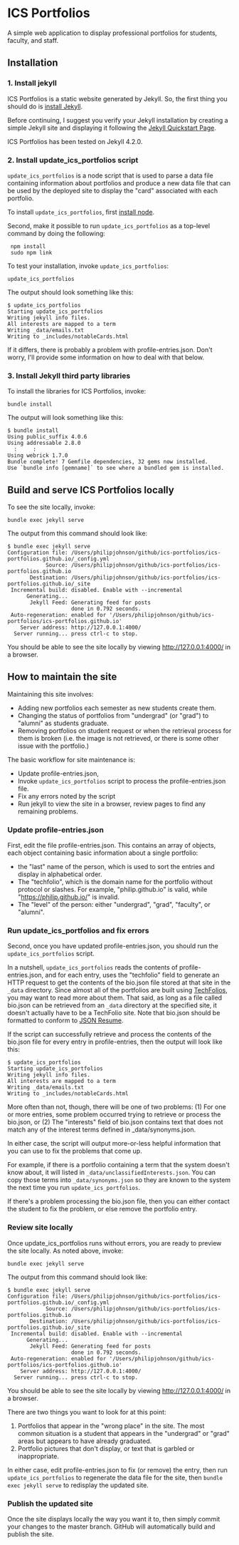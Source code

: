 # ICS Portfolios

A simple web application to display professional portfolios for students, faculty, and staff.

## Installation

### 1. Install jekyll

ICS Portfolios is a static website generated by Jekyll.  So, the first thing you should do is [install Jekyll](https://jekyllrb.com/docs/installation/).

Before continuing, I suggest you verify your Jekyll installation by creating a simple Jekyll site and displaying it following the [Jekyll Quickstart Page](https://jekyllrb.com/docs/).

ICS Portfolios has been tested on Jekyll 4.2.0.

### 2. Install update_ics_portfolios script

`update_ics_portfolios` is a node script that is used to parse a data file containing information about portfolios and produce a new data file that can be used by the deployed site to display the "card" associated with each portfolio.

To install `update_ics_portfolios`, first [install node](https://nodejs.org/en/).

Second, make it possible to run `update_ics_portfolios` as a top-level command by doing the following:

```
 npm install
 sudo npm link
 ```

To test your installation, invoke `update_ics_portfolios`:

```
update_ics_portfolios
```

The output should look something like this:

```
$ update_ics_portfolios
Starting update_ics_portfolios
Writing jekyll info files.
All interests are mapped to a term
Writing _data/emails.txt
Writing to _includes/notableCards.html
```

If it differs, there is probably a problem with profile-entries.json. Don't worry, I'll provide some information on how to deal with that below.

### 3. Install Jekyll third party libraries

To install the libraries for ICS Portfolios, invoke:

```
bundle install
```

The output will look something like this:

```
$ bundle install
Using public_suffix 4.0.6
Using addressable 2.8.0
  :     :
Using webrick 1.7.0
Bundle complete! 7 Gemfile dependencies, 32 gems now installed.
Use `bundle info [gemname]` to see where a bundled gem is installed.
```

## Build and serve ICS Portfolios locally

To see the site locally, invoke:

```
bundle exec jekyll serve
```

The output from this command should look like:

```
$ bundle exec jekyll serve
Configuration file: /Users/philipjohnson/github/ics-portfolios/ics-portfolios.github.io/_config.yml
            Source: /Users/philipjohnson/github/ics-portfolios/ics-portfolios.github.io
       Destination: /Users/philipjohnson/github/ics-portfolios/ics-portfolios.github.io/_site
 Incremental build: disabled. Enable with --incremental
      Generating...
       Jekyll Feed: Generating feed for posts
                    done in 0.792 seconds.
 Auto-regeneration: enabled for '/Users/philipjohnson/github/ics-portfolios/ics-portfolios.github.io'
    Server address: http://127.0.0.1:4000/
  Server running... press ctrl-c to stop.
```

You should be able to see the site locally by viewing http://127.0.0.1:4000/ in a browser.

## How to maintain the site

Maintaining this site involves:

  * Adding new portfolios each semester as new students create them.
  * Changing the status of portfolios from "undergrad" (or "grad") to "alumni" as students graduate.
  * Removing portfolios on student request or when the retrieval process for them is broken (i.e. the image is not retrieved, or there is some other issue with the portfolio.)

The basic workflow for site maintenance is:
   * Update profile-entries.json,
   * Invoke `update_ics_portfolios` script to process the profile-entries.json file.
   * Fix any errors noted by the script
   * Run jekyll to view the site in a browser, review pages to find any remaining problems.

### Update profile-entries.json

First, edit the file profile-entries.json.  This contains an array of objects, each object containing basic information about a single portfolio:
  * the "last" name of the person, which is used to sort the entries and display in alphabetical order.
  * The "techfolio", which is the domain name for the portfolio without protocol or slashes. For example, "philip.github.io" is valid, while "https://philip.github.io/" is invalid.
  * The "level" of the person: either "undergrad", "grad", "faculty", or "alumni".

### Run update_ics_portfolios and fix errors

Second, once you have updated profile-entries.json, you should run the `update_ics_portfolios` script.

In a nutshell, `update_ics_portfolios` reads the contents of profile-entries.json, and for each entry, uses the "techfolio" field to generate an HTTP request to get the contents of the bio.json file stored at that site in the `_data` directory.  Since almost all of the portfolios are built using [TechFolios](https://techfolios.github.io/), you may want to read more about them. That said, as long as a file called bio.json can be retrieved from an `_data` directory at the specified site, it doesn't actually have to be a TechFolio site.  Note that bio.json should be formatted to conform to [JSON Resume](https://jsonresume.org/).


If the script can successfully retrieve and process the contents of the bio.json file for every entry in profile-entries, then the output will look like this:

```
$ update_ics_portfolios
Starting update_ics_portfolios
Writing jekyll info files.
All interests are mapped to a term
Writing _data/emails.txt
Writing to _includes/notableCards.html
```

More often than not, though, there will be one of two problems: (1) For one or more entries, some problem occurred trying to retrieve or process the bio.json, or (2) The "interests" field of bio.json contains text that does not match any of the interest terms defined in _data/synonyms.json.

In either case, the script will output more-or-less helpful information that you can use to fix the problems that come up.

For example, if there is a portfolio containing a term that the system doesn't know about, it will listed in `_data/unclassifiedInterests.json`. You can copy those terms into `_data/synonyms.json` so they are known to the system the next time you run `update_ics_portfolios`.

If there's a problem processing the bio.json file, then you can either contact the student to fix the problem, or else remove the portfolio entry.

### Review site locally

Once update_ics_portfolios runs without errors, you are ready to preview the site locally.  As noted above, invoke:

```
bundle exec jekyll serve
```

The output from this command should look like:

```
$ bundle exec jekyll serve
Configuration file: /Users/philipjohnson/github/ics-portfolios/ics-portfolios.github.io/_config.yml
            Source: /Users/philipjohnson/github/ics-portfolios/ics-portfolios.github.io
       Destination: /Users/philipjohnson/github/ics-portfolios/ics-portfolios.github.io/_site
 Incremental build: disabled. Enable with --incremental
      Generating...
       Jekyll Feed: Generating feed for posts
                    done in 0.792 seconds.
 Auto-regeneration: enabled for '/Users/philipjohnson/github/ics-portfolios/ics-portfolios.github.io'
    Server address: http://127.0.0.1:4000/
  Server running... press ctrl-c to stop.
```

You should be able to see the site locally by viewing http://127.0.0.1:4000/ in a browser.

There are two things you want to look for at this point:

1.  Portfolios that appear in the "wrong place" in the site.  The most common situation is a student that appears in the "undergrad" or "grad" areas but appears to have already graduated.
2. Portfolio pictures that don't display, or text that is garbled or inappropriate.

In either case, edit profile-entries.json to fix (or remove) the entry, then run `update_ics_portfolios` to regenerate the data file for the site, then `bundle exec jekyll serve` to redisplay the updated site.

### Publish the updated site

Once the site displays locally the way you want it to, then simply commit your changes to the master branch. GitHub will automatically build and publish the site.








